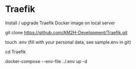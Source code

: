 # Traefik

Install / upgrade Traefik Docker image on local server

git clone https://github.com/AM2H-Development/Traefik.git

touch .env (fill with your personal data, see sample.env in git)

cd Traefik

docker-compose --env-file ../.env up -d
